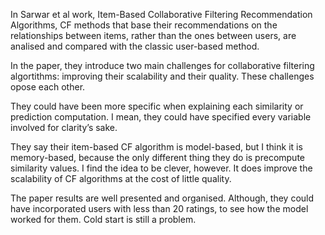 
In Sarwar et al work, Item-Based Collaborative Filtering Recommendation Algorithms, CF methods that base their recommendations on the relationships between items, rather than the ones between users, are analised and compared with the classic user-based method.

In the paper, they introduce two main challenges for collaborative filtering algortithms: improving their scalability and their quality. These challenges opose each other.

They could have been more specific when explaining each similarity or prediction computation. I mean, they could have specified every variable involved for clarity’s sake.

They say their item-based CF algorithm is model-based, but I think it is memory-based, because the only different thing they do is precompute similarity values. I find the idea to be clever, however. It does improve the scalability of CF algorithms at the cost of little quality.

The paper results are well presented and organised. Although, they could have incorporated users with less than 20 ratings, to see how the model worked for them. Cold start is still a problem.
